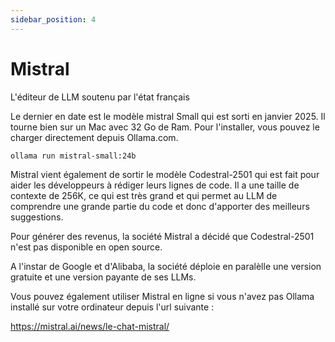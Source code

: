 ```yaml
---
sidebar_position: 4
---
```


# Mistral

L'éditeur de LLM soutenu par l'état français

Le dernier en date est le modèle mistral Small qui est sorti en janvier 2025. Il tourne bien sur un Mac avec 32 Go de Ram. Pour l'installer, vous pouvez le charger directement depuis Ollama.com.

```bash
ollama run mistral-small:24b
```

Mistral vient également de sortir le modèle Codestral-2501 qui est fait pour aider les développeurs à rédiger leurs lignes de code. Il a une taille de contexte de 256K, ce qui est très grand et qui permet au LLM de comprendre une grande partie du code et donc d'apporter des meilleurs suggestions.

Pour générer des revenus, la société Mistral a décidé que Codestral-2501 n'est pas disponible en open source.

A l'instar de Google et d'Alibaba, la société déploie en paralèlle une version gratuite et une version payante de ses LLMs.


Vous pouvez également utiliser Mistral en ligne si vous n'avez pas Ollama installé sur votre ordinateur depuis l'url suivante :

https://mistral.ai/news/le-chat-mistral/